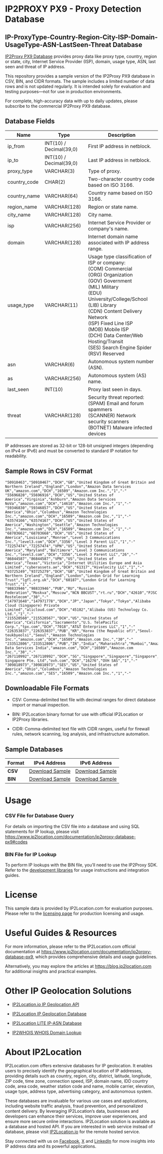 # IP2PROXY PX9 - Proxy Detection Database

## IP-ProxyType-Country-Region-City-ISP-Domain-UsageType-ASN-LastSeen-Threat Database

[IP2Proxy PX9 Database](https://www.ip2location.com/database/px9-ip-proxytype-country-region-city-isp-domain-usagetype-asn-lastseen) provides proxy data like proxy type, country, region or state, city, Internet Service Provider (ISP), domain, usage type, ASN, last seen and threat of IP address.

This repository provides a sample version of the IP2Proxy PX9 database in CSV, BIN, and CIDR formats. The sample includes a limited number of data rows and is not updated regularly. It is intended solely for evaluation and testing purposes—not for use in production environments. 

For complete, high-accuracy data with up to daily updates, please subscribe to the commercial IP2Proxy PX9 database.

## Database Fields

| **Name** | **Type** | **Description** |
| --- | --- | --- |
| ip_from | INT(10)  / Decimal(39,0) | First IP address in netblock. |
| ip_to | INT(10)  / Decimal(39,0) | Last IP address in netblock. |
| proxy_type | VARCHAR(3) | Type of proxy. |
| country_code | CHAR(2) | Two-character country code based on ISO 3166. |
| country_name | VARCHAR(64) | Country name based on ISO 3166. |
| region_name | VARCHAR(128) | Region or state name. |
| city_name | VARCHAR(128) | City name. |
| isp | VARCHAR(256) | Internet Service Provider or company's name. |
| domain | VARCHAR(128) | Internet domain name associated with IP address range. |
| usage_type | VARCHAR(11) | Usage type classification of ISP or company:<br> (COM) Commercial<br> (ORG) Organization<br> (GOV) Government<br> (MIL) Military<br> (EDU) University/College/School<br> (LIB) Library<br> (CDN) Content Delivery Network<br> (ISP) Fixed Line ISP<br> (MOB) Mobile ISP<br> (DCH) Data Center/Web Hosting/Transit<br> (SES) Search Engine Spider<br> (RSV) Reserved |
| asn | VARCHAR(6) | Autonomous system number (ASN). |
| as | VARCHAR(256) | Autonomous system (AS) name. |
| last_seen | INT(10) | Proxy last seen in days. |
| threat | VARCHAR(128) | Security threat reported:<br> (SPAM) Email and forum spammers<br> (SCANNER) Network security scanners<br> (BOTNET) Malware infected devices |

IP addresses are stored as 32-bit or 128-bit unsigned integers (depending on IPv4 or IPv6) and must be converted to standard IP notation for readability.

## Sample Rows in CSV Format
```csv
"50910463","50910467","DCH","GB","United Kingdom of Great Britain and Northern Ireland","England","London","Amazon Data Services UK","amazon.com","DCH","16509","Amazon.com Inc.","1","-"
"55696820","55696916","DCH","US","United States of America","Virginia","Ashburn","Amazon Data Services NoVa","amazon.com","DCH","14618","Amazon.com Inc.","1","-"
"59346830","59346857","DCH","US","United States of America","Ohio","Columbus","Amazon Technologies Inc.","amazon.com","DCH","16509","Amazon.com Inc.","1","-"
"63574166","63574167","DCH","US","United States of America","Washington","Seattle","Amazon Technologies Inc.","amazon.com","DCH","16509","Amazon.com Inc.","1","-"
"68703662","68703668","DCH","US","United States of America","Louisiana","Monroe","Level 3 Communications Inc.","level3.com","DCH","3356","Level 3 Parent LLC","1","-"
"72257474","72257474","VPN","US","United States of America","Maryland","Baltimore","Level 3 Communications Inc.","level3.com","DCH","3356","Level 3 Parent LLC","26","-"
"86844587","86844587","VPN","US","United States of America","Texas","Victoria","Internet Utilities Europe and Asia Limited","cyberassets.ae","DCH","61317","Hivelocity LLC","1","-"
"93725249","93725279","DCH","GB","United Kingdom of Great Britain and Northern Ireland","England","London","London Grid for Learning Trust","lgfl.org.uk","DCH","60187","London Grid for Learning Trust","1","-"
"98833946","98833946","PUB","RU","Russian Federation","Moskva","Moscow","NCN BBCUST","rt.ru","DCH","42610","PJSC Rostelecom","30","-"
"147971648","147971778","DCH","JP","Japan","Tokyo","Tokyo","Alibaba Cloud (Singapore) Private Limited","alicloud.com","DCH","45102","Alibaba (US) Technology Co. Ltd.","1","-"
"215520560","215520567","DCH","US","United States of America","California","Sacramento","U.S. TelePacific Corp.","tpx.com","DCH","7018","AT&T Enterprises LLC","1","-"
"226353837","226353837","PUB","KR","Korea (the Republic of)","Seoul-teukbyeolsi","Seoul","Amazon Technologies Inc.","amazon.com","DCH","16509","Amazon.com Inc.","30","-"
"233512806","233512806","PUB","IN","India","Maharashtra","Mumbai","Amazon Data Services India","amazon.com","DCH","16509","Amazon.com Inc.","30","-"
"267110992","267110992","DCH","SG","Singapore","Singapore","Singapore","OVH Singapore Pte. Ltd","ovh.com","DCH","16276","OVH SAS","1","-"
"309818973","309818973","SES","US","United States of America","Ohio","Columbus","Amazon Technologies Inc.","amazon.com","SES","16509","Amazon.com Inc.","1","-"

```

## Downloadable File Formats

- CSV: Comma-delimited text file with decimal ranges for direct database import or manual inspection.

- BIN: IP2Location binary format for use with official IP2Location or IP2Proxy libraries.

- CIDR: Comma-delimited text file with CIDR ranges, useful for firewall rules, network scanning, log analysis, and infrastructure automation.

## Sample Databases

| Format       | IPv4 Address                                                                                                        | IPv6 Address                                                                                                        |
|--------------|--------------------------------------------------------------------------------------------------------------------|--------------------------------------------------------------------------------------------------------------------|
| **CSV**      | [Download Sample](https://github.com/ip2location/sample-databases/tree/main/IP2Proxy/PX9/ip2proxy-px9-sample.ipv4.csv) | [Download Sample](https://github.com/ip2location/sample-databases/tree/main/IP2Proxy/PX9/ip2proxy-px9-sample.ipv6.csv) |
| **BIN**      | [Download Sample](https://github.com/ip2location/sample-databases/tree/main/IP2Proxy/PX9/ip2proxy-px9-sample.ipv4.bin) | [Download Sample](https://github.com/ip2location/sample-databases/tree/main/IP2Proxy/PX9/ip2proxy-px9-sample.ipv6.bin) |


# Usage

### CSV File for Database Query

For details on importing the CSV file into a database and using SQL statements for IP lookup, please visit [](https://xxxxx)<https://www.ip2location.com/documentation/ip2proxy-database-px9#codes>

### BIN File for IP Lookup

To perform IP lookups with the BIN file, you’ll need to use the IP2Proxy SDK. Refer to the [development libraries](https://www.ip2location.com/development-libraries/?tab=ip2proxy) for usage instructions and integration guides.

# License

This sample data is provided by IP2Location.com for evaluation purposes. Please refer to the [licensing page](https://www.ip2location.com/licensing) for production licensing and usage.

# Useful Guides & Resources

For more information, please refer to the IP2Location.com official documentation at <https://www.ip2location.com/documentation/ip2proxy-database-px9>, which provides comprehensive details and usage guidelines.

Alternatively, you may explore the articles at <https://blog.ip2location.com> for additional insights and practical examples.

# Other IP Geolocation Solutions

- [IP2Location.io IP Geolocation API](https://www.ip2location.io)

- [IP2Location IP Geolocation Database](https://www.ip2location.com/database/ip2location)

- [IP2Location LITE IP-ASN Database](https://lite.ip2location.com/database-asn)

- [IP2WHOIS WHOIS Domain Lookup](https://www.ip2whois.com/)

# About IP2Location

IP2Location.com offers extensive databases for IP geolocation. It enables users to precisely identify the geographical location of IP addresses, providing details such as country, region, city, district, latitude, longitude, ZIP code, time zone, connection speed, ISP, domain name, IDD country code, area code, weather station code and name, mobile carrier, elevation, usage type, address type, advertising category, and autonomous system.

These databases are invaluable for various use cases and applications, including website traffic analysis, fraud prevention, and personalized content delivery. By leveraging IP2Location’s data, businesses and developers can enhance their services, improve user experiences, and ensure more secure online interactions. IP2Location solution is available as a database and hosted API. If you are interested in web service instead of database, please visit [IP2Location.io](https://www.ip2location.io) for the remote hosted service.

Stay connected with us on [Facebook](https://www.facebook.com/ip2location), [X](https://x.com/ip2location) and [LinkedIn](https://www.linkedin.com/company/ip2location) for more insights into IP address data and its powerful applications.
